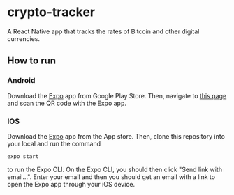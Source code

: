 # crypto-tracker

A React Native app that tracks the rates of Bitcoin and other digital currencies.

## How to run
### Android

Download the [Expo](https://play.google.com/store/apps/details?id=host.exp.exponent&hl=en) app from Google Play Store. Then, navigate to [this page](https://expo.io/@raygod/crypto-tracker) and scan the QR code with the Expo app.

### IOS

Download the [Expo](https://apps.apple.com/app/apple-store/id982107779) app from the App store. Then, clone this repository into your local and run the command 
```
expo start
```
to run the Expo CLI. On the Expo CLI, you should then click "Send link with email...". Enter your email and then you should get an email with a link to open the Expo app through your iOS device.
